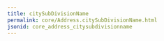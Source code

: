 ```yaml
---
title: citySubDivisionName
permalink: core/Address.citySubDivisionName.html
jsonid: core_address_citysubdivisionname
---
```

